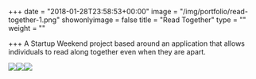 +++
date = "2018-01-28T23:58:53+00:00"
image = "/img/portfolio/read-together-1.png"
showonlyimage = false
title = "Read Together"
type = ""
weight = ""

+++
A Startup Weekend project based around an application that allows individuals to read along together even when they are apart.  
<!--more-->

![](/img/portfolio/read-together-1.png)![](/uploads/2018/01/29/read_together-3.png)![](/uploads/2018/01/29/read_together-2.png)